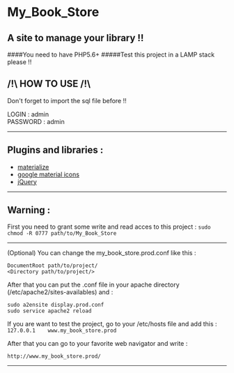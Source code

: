 # My_Book_Store
## A site to manage your library !!
####You need to have PHP5.6+ 
#####Test this project in a LAMP stack please !! 


/!\ HOW TO USE /!\
------------------

Don't forget to import the sql file before !!   

LOGIN : admin   
PASSWORD : admin

------------------------------------------------------------  

Plugins and libraries :  
---------------------
* [materialize](http://materializecss.com/)
* [google material icons](https://design.google.com/icons/)
* [jQuery](https://jquery.com/)

------------------------------------------------------------  

Warning : 
---------

First you need to grant some write and read acces to this project : 
```sudo chmod -R 0777 path/to/My_Book_Store```

------------------------------------------------------------  

(Optional) You can change the my_book_store.prod.conf like this :  
```
DocumentRoot path/to/project/
<Directory path/to/project/>
```

After that you can put the .conf file in your apache directory (/etc/apache2/sites-availables) and :  
```
sudo a2ensite display.prod.conf
sudo service apache2 reload
```

If you are want to test the project, go to your /etc/hosts file and add this  :
```127.0.0.1	www.my_book_store.prod```
  
After that you can go to your favorite web navigator and write :


    http://www.my_book_store.prod/

------------------------------------------------------------  